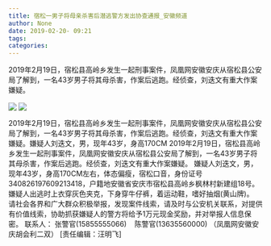 ```yaml
---
title: 宿松一男子将母亲杀害后潜逃警方发出协查通报_安徽频道
author: None
date: 2019-02-20- 09:21
tags: 
categories: 
---
```

2019年2月19日，宿松县高岭乡发生一起刑事案件，凤凰网安徽安庆从宿松县公安局了解到，一名43岁男子将其母杀害，作案后逃跑。经侦查，刘迭文有重大作案嫌疑。
<!-- more -->
                
<img align="center" border="0" src="http://p2.ifengimg.com/a/2019_08/860aeafc0fff3bf_size234_w500_h797.jpg" />
                
<img align="center" border="0" src="http://p2.ifengimg.com/a/2016/0810/204c433878d5cf9size1_w16_h16.png" />
            
2019年2月19日，宿松县高岭乡发生一起刑事案件，凤凰网安徽安庆从宿松县公安局了解到，一名43岁男子将其母杀害，作案后逃跑。经侦查，刘迭文有重大作案嫌疑。嫌疑人刘迭文，男，现年43岁，身高170CM
2019年2月19日，宿松县高岭乡发生一起刑事案件，凤凰网安徽安庆从宿松县公安局了解到，一名43岁男子将其母杀害，作案后逃跑。经侦查，刘迭文有重大作案嫌疑。
嫌疑人刘迭文，男，现年43岁，身高170CM左右，体态偏瘦，宿松口音，身份证号340826197609213418，户籍地安徽省安庆市宿松县高岭乡枫林村新建组18号。嫌疑人出逃时上衣穿灰色夹克，下身穿牛仔裤，着运动鞋，嗜好抽烟(黄山牌)。
请社会各界和广大群众积极举报，发现案件线索，请及时与公安机关联系，对提供有价值线索，协助抓获嫌疑人的警方将给予1万元现金奖励，并对举报人信息保密。
联系人：
张警官(15855555066)   
陈警官(13635560000)
（凤凰网安徽安庆胡会利二双）
[责任编辑：汪明飞]
            
